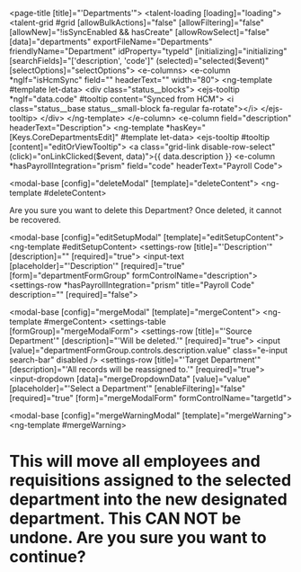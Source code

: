 <page-title [title]="'Departments'"></page-title>
<talent-loading [loading]="loading"></talent-loading>
<talent-grid #grid
             [allowBulkActions]="false"
             [allowFiltering]="false"
             [allowNew]="!isSyncEnabled && hasCreate"
             [allowRowSelect]="false"
             [data]="departments"
             exportFileName="Departments"
             friendlyName="Department"
             idProperty="typeId"
             [initializing]="initializing"
             [searchFields]="['description', 'code']"
             (selected)="selected($event)"
             [selectOptions]="selectOptions">
  <e-columns>
    <e-column *ngIf="isHcmSync" field=""
              headerText=""
              width="80">
      <ng-template #template let-data>
        <div class="status__blocks">
          <ejs-tooltip *ngIf="data.code"
                       #tooltip
                       content="Synced from HCM">
            <i class="status__base status__small-block fa-regular fa-rotate"></i>
          </ejs-tooltip>
        </div>
      </ng-template>
    </e-column>
    <e-column field="description" headerText="Description">
      <ng-template *hasKey="[Keys.CoreDepartmentsEdit]" #template let-data>
        <ejs-tooltip #tooltip
                     [content]="editOrViewTooltip">
          <a class="grid-link disable-row-select" (click)="onLinkClicked($event, data)">{{ data.description }}</a>
        </ejs-tooltip>
      </ng-template>
    </e-column>
    <e-column *hasPayrollIntegration="prism" field="code" headerText="Payroll Code"></e-column>
  </e-columns>
</talent-grid>

<!-- delete -->
<modal-base [config]="deleteModal" [template]="deleteContent"></modal-base>
<ng-template #deleteContent>
  <div class="row">
    <div class="col-xs-12">
      Are you sure you want to delete this Department? Once deleted, it cannot be recovered.
    </div>
  </div>
</ng-template>

<!-- new / edit -->
<modal-base [config]="editSetupModal"
            [template]="editSetupContent"></modal-base>
<ng-template #editSetupContent>
  <settings-table>
    <settings-row [title]="'Description'" [description]="" [required]="true">
      <input-text [placeholder]="'Description'" [required]="true" [form]="departmentFormGroup" formControlName="description"></input-text>
    </settings-row>
    <settings-row *hasPayrollIntegration="prism" title="Payroll Code" description="" [required]="false">
      <input-text placeholder="Payroll Code"></input-text>
    </settings-row>
  </settings-table>
</ng-template>

<!-- merge -->
<modal-base [config]="mergeModal"
            [template]="mergeContent"></modal-base>
<ng-template #mergeContent>
  <settings-table [formGroup]="mergeModalForm">
    <settings-row [title]="'Source Department'" [description]="'Will be deleted.'" [required]="true">
      <input [value]="departmentFormGroup.controls.description.value" class="e-input search-bar" disabled />
    </settings-row>
    <settings-row [title]="'Target Department'" [description]="'All records will be reassigned to.'" [required]="true">
      <input-dropdown [data]="mergeDropdownData" [value]="value" [placeholder]="'Select a Department'" [enableFiltering]="false" [required]="true" [form]="mergeModalForm" formControlName="targetId"></input-dropdown>
    </settings-row>
  </settings-table>
</ng-template>

<modal-base [config]="mergeWarningModal"
            [template]="mergeWarning"></modal-base>
<ng-template #mergeWarning>
  <settings-table>
    <h1>
      This will move all employees and requisitions assigned to the selected department into the new designated department.
      This <b>CAN NOT</b> be undone. Are you sure you want to continue?
    </h1>
  </settings-table>
</ng-template>
